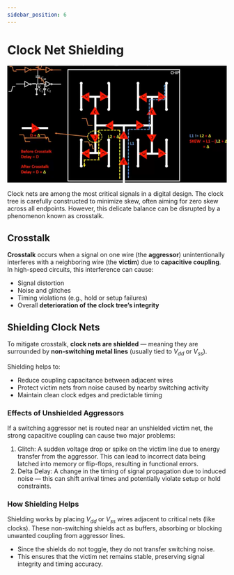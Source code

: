 ```yaml
---
sidebar_position: 6
---
```


# Clock Net Shielding

![crosstalk diagram](./Clock-Net-Shielding-Images/crosstalk.png)

Clock nets are among the most critical signals in a digital design. The clock tree is carefully constructed to minimize skew, often aiming for zero skew across all endpoints. However, this delicate balance can be disrupted by a phenomenon known as crosstalk.

## Crosstalk

**Crosstalk** occurs when a signal on one wire (the **aggressor**) unintentionally interferes with a neighboring wire (the **victim**) due to **capacitive coupling**. In high-speed circuits, this interference can cause:

* Signal distortion
* Noise and glitches
* Timing violations (e.g., hold or setup failures)
* Overall **deterioration of the clock tree’s integrity**

## Shielding Clock Nets

To mitigate crosstalk, **clock nets are shielded** — meaning they are surrounded by **non-switching metal lines** (usually tied to $V_{dd}$ or $V_{ss}$).

Shielding helps to:

* Reduce coupling capacitance between adjacent wires
* Protect victim nets from noise caused by nearby switching activity
* Maintain clean clock edges and predictable timing

### Effects of Unshielded Aggressors

If a switching aggressor net is routed near an unshielded victim net, the strong capacitive coupling can cause two major problems:

1. Glitch: A sudden voltage drop or spike on the victim line due to energy transfer from the aggressor. This can lead to incorrect data being latched into memory or flip-flops, resulting in functional errors.
2. Delta Delay: A change in the timing of signal propagation due to induced noise — this can shift arrival times and potentially violate setup or hold constraints.

### How Shielding Helps

Shielding works by placing $V_{dd}$ or $V_{ss}$ wires adjacent to critical nets (like clocks). These non-switching shields act as buffers, absorbing or blocking unwanted coupling from aggressor lines.

* Since the shields do not toggle, they do not transfer switching noise.
* This ensures that the victim net remains stable, preserving signal integrity and timing accuracy.
